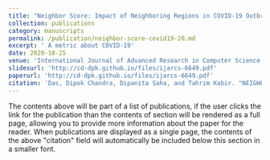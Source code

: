 ```yaml
---
title: "Neighbor Score: Impact of Neighboring Regions in COVID-19 Outbreak"
collection: publications
category: manuscripts
permalink: /publication/neighbor-score-covid19-20.md
excerpt: ' A metric about COVID-19'
date: 2020-10-25
venue: 'International Journal of Advanced Research in Computer Science'
slidesurl: 'http://cd-dpk.github.io/files/ijarcs-6649.pdf'
paperurl: 'http://cd-dpk.github.io/files/ijarcs-6649.pdf'
citation: 'Das, Dipok Chandra, Dipanita Saha, and Tahrim Kabir. "NEIGHBOR SCORE: IMPACT OF NEIGHBORING REGIONS IN COVID-19 OUTBREAK." International Journal of Advanced Research in Computer Science 11.5 (2020).'
---
```


The contents above will be part of a list of publications, if the user clicks the link for the publication than the contents of section will be rendered as a full page, allowing you to provide more information about the paper for the reader. When publications are displayed as a single page, the contents of the above "citation" field will automatically be included below this section in a smaller font.
